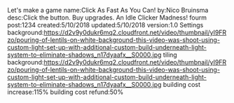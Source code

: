 Let's make a game
  name:Click As Fast As You Can!
  by:Nico Bruinsma
  desc:Click the button. Buy upgrades. An Idle Clicker Madness!
  fourm post:1234
  created:5/10/2018
  updated:5/10/2018
  version:1.0
Settings
  background:https://d2v9y0dukr6mq2.cloudfront.net/video/thumbnail/yI9FRzo/pouring-of-lentils-on-white-background-this-video-was-shoot-using-custom-light-set-up-with-additional-custom-build-underneath-light-system-to-eliminate-shadows_n17dyaafx__S0000.jpg
  tiling background:https://d2v9y0dukr6mq2.cloudfront.net/video/thumbnail/yI9FRzo/pouring-of-lentils-on-white-background-this-video-was-shoot-using-custom-light-set-up-with-additional-custom-build-underneath-light-system-to-eliminate-shadows_n17dyaafx__S0000.jpg
  building cost increase:115%
  building cost refund:50%
